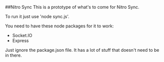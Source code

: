 ##Nitro Sync
This is a prototype of what's to come for Nitro Sync.

To run it just use 'node sync.js'.

You need to have these node packages for it to work:

* Socket.IO
* Express

Just ignore the package.json file. It has a lot of stuff that doesn't need to be in there.
